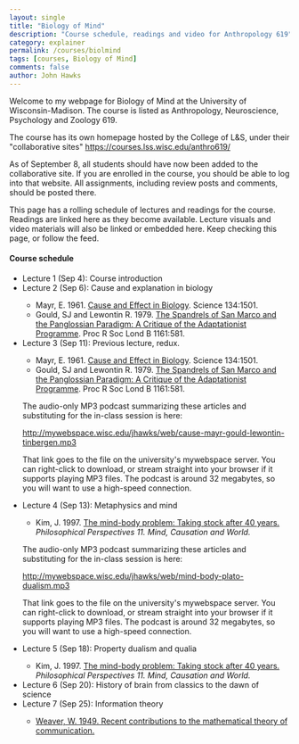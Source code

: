 ```yaml
---
layout: single 
title: "Biology of Mind" 
description: "Course schedule, readings and video for Anthropology 619" 
category: explainer
permalink: /courses/biolmind
tags: [courses, Biology of Mind] 
comments: false 
author: John Hawks 
---
```


Welcome to my webpage for Biology of Mind at the University of Wisconsin-Madison. The course is listed as Anthropology, Neuroscience, Psychology and Zoology 619. 

The course has its own homepage hosted by the College of L&S, under their "collaborative sites" https://courses.lss.wisc.edu/anthro619/ 

As of September 8, all students should have now been added to the collaborative site. If you are enrolled in the course, you should be able to log into that website. All assignments, including review posts and comments, should be posted there. 

This page has a rolling schedule of lectures and readings for the course. Readings are linked here as they become available. Lecture visuals and video materials will also be linked or embedded here. Keep checking this page, or follow the feed. 

<h4>Course schedule</h4>

<ul>
<li>Lecture 1 (Sep 4): Course introduction</li>

<li>Lecture 2 (Sep 6): Cause and explanation in biology</li>

<ul>
<li>Mayr, E. 1961. <a href="http://www.jstor.org.ezproxy.library.wisc.edu/stable/10.2307/1707986">Cause and Effect in Biology</a>. Science 134:1501.</li>
<li>Gould, SJ and Lewontin R. 1979. <a href="http://www.jstor.org.ezproxy.library.wisc.edu/stable/77447">The Spandrels of San Marco and the Panglossian Paradigm: A Critique of the Adaptationist Programme</a>. Proc R Soc Lond B 1161:581. </li>
</ul>

<li>Lecture 3 (Sep 11): Previous lecture, redux.</li>

<ul>
<li>Mayr, E. 1961. <a href="http://www.jstor.org.ezproxy.library.wisc.edu/stable/10.2307/1707986">Cause and Effect in Biology</a>. Science 134:1501.</li>
<li>Gould, SJ and Lewontin R. 1979. <a href="http://www.jstor.org.ezproxy.library.wisc.edu/stable/77447">The Spandrels of San Marco and the Panglossian Paradigm: A Critique of the Adaptationist Programme</a>. Proc R Soc Lond B 1161:581. </li>
</ul>

The audio-only MP3 podcast summarizing these articles and substituting for the in-class session is here: 

http://mywebspace.wisc.edu/jhawks/web/cause-mayr-gould-lewontin-tinbergen.mp3

That link goes to the file on the university's mywebspace server. You can right-click to download, or stream straight into your browser if it supports playing MP3 files. The podcast is around 32 megabytes, so you will want to use a high-speed connection. 


<li>Lecture 4 (Sep 13): Metaphysics and mind</li>

<ul>
<li>Kim, J. 1997. <a href="http://www.jstor.org.ezproxy.library.wisc.edu/openurl?volume=31&date=1997&spage=185&issn=00294624&">The mind-body problem: Taking stock after 40 years.</a> <em>Philosophical Perspectives 11. Mind, Causation and World.</em></li>

</ul>

The audio-only MP3 podcast summarizing these articles and substituting for the in-class session is here: 

http://mywebspace.wisc.edu/jhawks/web/mind-body-plato-dualism.mp3

That link goes to the file on the university's mywebspace server. You can right-click to download, or stream straight into your browser if it supports playing MP3 files. The podcast is around 32 megabytes, so you will want to use a high-speed connection. 



<li>Lecture 5 (Sep 18): Property dualism and qualia </li>

<ul>
<li>Kim, J. 1997. <a href="http://www.jstor.org.ezproxy.library.wisc.edu/openurl?volume=31&date=1997&spage=185&issn=00294624&">The mind-body problem: Taking stock after 40 years.</a> <em>Philosophical Perspectives 11. Mind, Causation and World.</em></li>

</ul>

<li>Lecture 6 (Sep 20): History of brain from classics to the dawn of science</li>

<li>Lecture 7 (Sep 25): Information theory</li>

<ul>
<li><a href="https://mywebspace.wisc.edu/jhawks/web/weaver%201949%20recent%20contributions%20mathematical%20theory%20communication.pdf">Weaver, W. 1949. Recent contributions to the mathematical theory of communication.</a></li>
</ul>

</ul>

